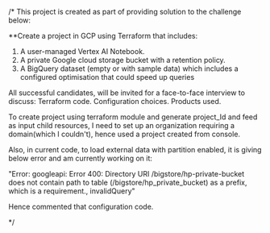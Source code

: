 /*
This project is created as part of providing solution to the challenge below:

**Create a project in GCP using Terraform that includes:
1) A user-managed Vertex AI Notebook.
2) A private Google cloud storage bucket with a retention policy.
3) A BigQuery dataset (empty or with sample data) which includes a configured optimisation that could speed up queries

All successful candidates, will be invited for a face-to-face interview to discuss:
Terraform code.
Configuration choices.
Products used.

To create project using terraform module and generate project_Id and feed as input child resources, I need to set up an organization requiring a domain(which I couldn't), hence used a project created from console.

Also, in current code, to load external data with partition enabled, it is giving below error and am currently working on it:

"Error: googleapi: Error 400: Directory URI /bigstore/hp-private-bucket does not contain path to table (/bigstore/hp_private_bucket) as a prefix, which is a requirement., invalidQuery"

Hence commented that configuration code.





*/


